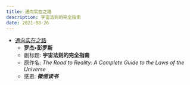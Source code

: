 ```yaml
---
title: 通向实在之路
description: 宇宙法则的完全指南
date: 2021-08-26
---
```


* [通向实在之路](https://book.douban.com/subject/25823056/)
  - **罗杰•彭罗斯**
  - 副标题: **宇宙法则的完全指南**
  - 原作名: *The Road to Reality: A Complete Guide to the Laws of the Universe*
  - 感恩: ***微信读书***
